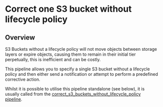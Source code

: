 # Correct one S3 bucket without lifecycle policy

## Overview

S3 Buckets without a lifecycle policy will not move objects between storage layers or expire objects, causing them to remain in their initial tier perpetually, this is inefficient and can be costly.

This pipeline allows you to specify a single S3 bucket without a lifecycle policy and then either send a notification or attempt to perform a predefined corrective action.

Whilst it is possible to utilise this pipeline standalone (see below), it is usually called from the [correct_s3_buckets_without_lifecycle_policy pipeline](https://hub.flowpipe.io/mods/turbot/aws_thrifty/pipelines/aws_thrifty.pipeline.correct_s3_buckets_without_lifecycle_policy).